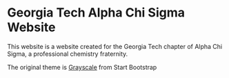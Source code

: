 # Georgia Tech Alpha Chi Sigma Website

This website is a website created for the Georgia Tech chapter of Alpha Chi Sigma, a professional chemistry fraternity.

The original theme is [Grayscale](http://startbootstrap.com/template-overviews/grayscale/) from Start Bootstrap